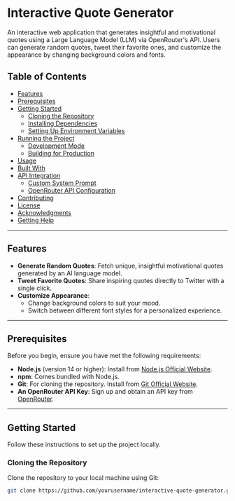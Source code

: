 # Interactive Quote Generator

An interactive web application that generates insightful and motivational quotes using a Large Language Model (LLM) via OpenRouter's API. Users can generate random quotes, tweet their favorite ones, and customize the appearance by changing background colors and fonts.

<!-- Optional: Add a screenshot of your app -->
<!-- ![Interactive Quote Generator Screenshot](screenshot.png) -->

## Table of Contents

- [Features](#features)
- [Prerequisites](#prerequisites)
- [Getting Started](#getting-started)
  - [Cloning the Repository](#cloning-the-repository)
  - [Installing Dependencies](#installing-dependencies)
  - [Setting Up Environment Variables](#setting-up-environment-variables)
- [Running the Project](#running-the-project)
  - [Development Mode](#development-mode)
  - [Building for Production](#building-for-production)
- [Usage](#usage)
- [Built With](#built-with)
- [API Integration](#api-integration)
  - [Custom System Prompt](#custom-system-prompt)
  - [OpenRouter API Configuration](#openrouter-api-configuration)
- [Contributing](#contributing)
- [License](#license)
- [Acknowledgments](#acknowledgments)
- [Getting Help](#getting-help)

---

## Features

- **Generate Random Quotes**: Fetch unique, insightful motivational quotes generated by an AI language model.
- **Tweet Favorite Quotes**: Share inspiring quotes directly to Twitter with a single click.
- **Customize Appearance**:
  - Change background colors to suit your mood.
  - Switch between different font styles for a personalized experience.

---

## Prerequisites

Before you begin, ensure you have met the following requirements:

- **Node.js** (version 14 or higher): Install from [Node.js Official Website](https://nodejs.org/en/download/).
- **npm**: Comes bundled with Node.js.
- **Git**: For cloning the repository. Install from [Git Official Website](https://git-scm.com/downloads).
- **An OpenRouter API Key**: Sign up and obtain an API key from [OpenRouter](https://openrouter.ai).

---

## Getting Started

Follow these instructions to set up the project locally.

### Cloning the Repository

Clone the repository to your local machine using Git:

```bash
git clone https://github.com/yourusername/interactive-quote-generator.git
